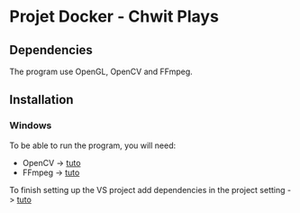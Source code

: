 # Projet Docker - Chwit Plays

## Dependencies

The program use OpenGL, OpenCV and FFmpeg.

## Installation

### Windows

To be able to run the program, you will need:

* OpenCV -> [tuto](https://www.tutorialspoint.com/how-to-install-opencv-for-cplusplus-in-windows)
* FFmpeg -> [tuto](https://phoenixnap.com/kb/ffmpeg-windows)

To finish setting up the VS project add dependencies in the project setting -> [tuto](https://www.youtube.com/watch?v=XpBGwZNyUh0&t=208s)